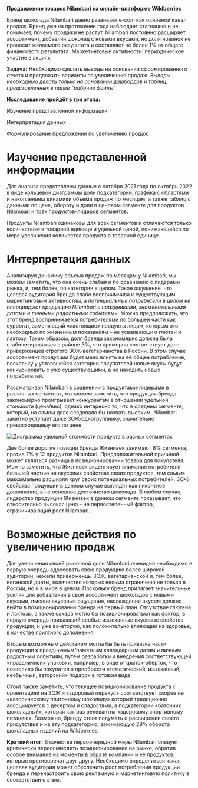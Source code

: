 **Продвижение товаров Nilambari на онлайн-платформе Wildberries**

Бренд шоколада Nilambari давно развивает e-com как основной канал продаж. Бренд уже на протяжении года наблюдает стагнацию и не понимает, почему продажи не растут. Nilambari постоянно расширяет ассортимент, добавляя шоколад с новыми вкусами, но доля новинок не приносит желаемого результата и составляет не более 1% от общего финансового результата.
Маркетинговые активности: периодическое участие в акциях 

**Задача:** Необходимо сделать выводы на основании сформированного отчета и предложить варианты по увеличению продаж.
*Выводы необходимо делать только на основании дашбордов и таблиц, представленных в папке “рабочие файлы”*

**Исследование пройдёт в три этапа:**

Изучение представленной информации

Интерпретация данных

Формулирование предложений по увеличению продаж
# Изучение представленной информации

Для анализа представлены данные с октября 2021 года по октябрь 2022 в виде кольцевой диаграммы доли подкатегорий, графика с областями и накоплением динамики объема продаж по месяцам, а также таблиц с данными по цене, обороту и доли в ценовом сегменте для продуктов Nilambari и трёх продуктов-лидеров сегментов.

Продукты Nilambari одинаковы для всех сегментов и отличаются только количеством в товарной единице и удельной ценой, понижающейся по мере увеличения количества продукта в товарной единице.
# Интерпретация данных
Анализируя динамику объема продаж по месяцам у Nilambari, мы можем заметить, что она очень слабая и по сравнению с лидерами рынка, и, тем более, по категории в целом. Такое ощущение, что целевая аудитория бренда слабо восприимчива к существующим маркетинговым активностям, а *потенциальные потребители в целом не ассоциируют продукцию Nilambari с праздниками, знаменательными датами и личными радостными событиями*. Можно предположить, что этот бренд воспринимается потребителями по большей части как суррогат, заменяющий «настоящие» продукты лицам, которым это необходимо по жизненным показаниям – не усваивающим глютен и лактозу. Таким образом, доля бренда закономерно должна была стабилизироваться в районе 3%, что примерно соответствует доле приверженцев строгого ЗОЖ-вегетарианства в России. В этом случае ассортимент продукции будет мало влиять на её общее потребление, поскольку у устоявшейся категории покупателей новые вкусы будут конкурировать с уже существующими, а не находить новых потребителей.

Рассматривая Nilambari в сравнении с продуктами-лидерами в различных сегментах, мы можем заметить, что продукция бренда закономерно проигрывает конкурентам в отношении удельной стоимости (цена/вес), однако интересно то, что в среднем сегменте, который, на самом деле следовало бы назвать высоким, Nilambari заметно уступает даже ЗОЖ-одногруппнику, значительно превосходящему его по цене:

![Диаграмма удельной стоимости продукта в разных сегментах](/image001.png)


Две более дорогие позиции бренда Жизнивек занимают 8% сегмента, против 7% у 12 продуктов Nilambari. Предположительной причиной может являться разница в позиционировании товара для покупателя. Можно заметить, что Жизнивек акцентирует внимание потребителя большей частью на вкусовых свойствах своих продуктов, тем самым максимально расширяя круг своих потенциальных потребителей. ЗОЖ-свойства продукции в данном случае выглядят как пикантное дополнение, а не основное достоинство шоколада. В любом случае, лидерство продукции Жизнивек в данном сегменте показывает, что относительно высокая цена – не первостепенный фактор, ограничивающий рост Nilambari.
# Возможные действия по увеличению продаж
Для увеличения своей рыночной доли Nilambari очевидно необходимо в первую очередь адресовать свою продукцию более широкой аудитории, нежели приверженцы ЗОЖ, вегетарианской и, тем более, веганской диеты, количество которых весьма ограничено не только в России, но и в мире в целом. Поскольку бренд прилагает значительные усилия для добавления в свой ассортимент шоколадов с новыми вкусами, именно вкусовые ощущения, наслаждение вкусом должно выйти в позиционировании бренда на первый план. Отсутствие глютена и лактозы, а также сахара могло бы позиционироваться как фактор, в первую очередь придающий особые изысканные вкусовые свойства продукции, и уже во-вторую, как положительно влияющий на здоровье, в качестве приятного дополнения 

Вторым возможным действием могла бы быть привязка части продукции к праздничным/памятным календарным датам и личным радостным событиям, путём разработки и внедрения соответствующей «праздничной» упаковки, например, в виде открыток-обёрток, что позволило бы покупателю приобрести «тематический, изысканный, необычный, авторский» подарок в готовом виде.

Стоит также заметить, что текущее позиционирование продукта с ориентацией на ЗОЖ и «здоровый перекус» соответствует скорее не «классическому плиточному шоколаду» который традиционно ассоциируется с десертом и сладостями, а подкатегории «батончик шоколадный», которая как раз релевантна «здоровому спортивному питанию». Возможно, бренду стоит подумать о расширении своего присутствия и на эту подкатегорию, занимающую 29% оборота шоколадных изделий на Wildberries.

**Краткий итог:**
В качестве первоочередной меры Nilambari следует критически переосмыслить позиционирование на рынке, обратив особое внимание на моменты в образе компании и её продуктов, которые противоречат друг другу. Необходимо определиться какая целевая аудитория может обеспечить рост потребления продукции бренда и перенастроить свою рекламную и маркетинговую политику в соответствии с этим.


